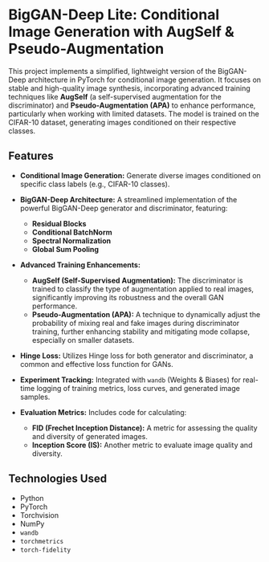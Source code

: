 # BigGAN-Deep Lite: Conditional Image Generation with AugSelf & Pseudo-Augmentation

This project implements a simplified, lightweight version of the BigGAN-Deep architecture in PyTorch for conditional image generation. It focuses on stable and high-quality image synthesis, incorporating advanced training techniques like **AugSelf** (a self-supervised augmentation for the discriminator) and **Pseudo-Augmentation (APA)** to enhance performance, particularly when working with limited datasets.
The model is trained on the CIFAR-10 dataset, generating images conditioned on their respective classes.
## Features

* **Conditional Image Generation:** Generate diverse images conditioned on specific class labels (e.g., CIFAR-10 classes).
* **BigGAN-Deep Architecture:** A streamlined implementation of the powerful BigGAN-Deep generator and discriminator, featuring:
    * **Residual Blocks** 
    * **Conditional BatchNorm**
    * **Spectral Normalization**
    * **Global Sum Pooling**

* **Advanced Training Enhancements:**
    * **AugSelf (Self-Supervised Augmentation):** The discriminator is trained to classify the type of augmentation applied to real images, significantly improving its robustness and the overall GAN performance.
    * **Pseudo-Augmentation (APA):** A technique to dynamically adjust the probability of mixing real and fake images during discriminator training, further enhancing stability and mitigating mode collapse, especially on smaller datasets.

* **Hinge Loss:** Utilizes Hinge loss for both generator and discriminator, a common and effective loss function for GANs.

* **Experiment Tracking:** Integrated with `wandb` (Weights & Biases) for real-time logging of training metrics, loss curves, and generated image samples.

* **Evaluation Metrics:** Includes code for calculating:
    * **FID (Frechet Inception Distance):** A metric for assessing the quality and diversity of generated images.
    * **Inception Score (IS):** Another metric to evaluate image quality and diversity.
## Technologies Used

* Python
* PyTorch
* Torchvision
* NumPy
* `wandb` 
* `torchmetrics` 
* `torch-fidelity` 
